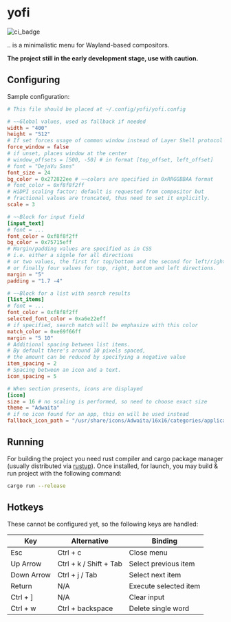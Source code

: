# yofi

![ci_badge](https://github.com/l4l/yofi/workflows/CI/badge.svg?branch=master)

.. is a minimalistic menu for Wayland-based compositors.

**The project still in the early development stage, use with caution.**

## Configuring

Sample configuration:

```toml
# This file should be placed at ~/.config/yofi/yofi.config

# ~~Global values, used as fallback if needed
width = "400" 
height = "512"
# If set forces usage of common window instead of Layer Shell protocol
force_window = false
# if unset, places window at the center
# window_offsets = [500, -50] # in format [top_offset, left_offset]
# font = "DejaVu Sans"
font_size = 24
bg_color = 0x272822ee # ~~colors are specified in 0xRRGGBBAA format
# font_color = 0xf8f8f2ff
# HiDPI scaling factor; default is requested from compositor but
# fractional values are truncated, thus need to set it explicitly.
scale = 3

# ~~Block for input field
[input_text]
# font = ...
font_color = 0xf8f8f2ff
bg_color = 0x75715eff
# Margin/padding values are specified as in CSS
# i.e. either a signle for all directions
# or two values, the first for top/bottom and the second for left/right
# or finally four values for top, right, bottom and left directions.
margin = "5"
padding = "1.7 -4"

# ~~Block for a list with search results
[list_items]
# font = ...
font_color = 0xf8f8f2ff
selected_font_color = 0xa6e22eff
# if specified, search match will be emphasize with this color
match_color = 0xe69f66ff
margin = "5 10"
# Additional spacing between list items.
# By default there's around 10 pixels spaced,
# the amount can be reduced by specifying a negative value
item_spacing = 2
# Spacing between an icon and a text.
icon_spacing = 5

# When section presents, icons are displayed
[icon]
size = 16 # no scaling is performed, so need to choose exact size
theme = "Adwaita"
# if no icon found for an app, this on will be used instead
fallback_icon_path = "/usr/share/icons/Adwaita/16x16/categories/applications-engineering-symbolic.symbolic.png"
```

## Running

For building the project you need rust compiler and cargo package manager
(usually distributed via [rustup](https://rustup.rs/)). Once installed, for
launch, you may build & run project with the following command:

```bash
cargo run --release
```

## Hotkeys

These cannot be configured yet, so the following keys are handled:

|         Key         |     Alternative        |                   Binding                    |
|---------------------|------------------------|----------------------------------------------|
| Esc                 | Ctrl + c               | Close menu                                   |
| Up Arrow            | Ctrl + k / Shift + Tab | Select previous item                         |
| Down Arrow          | Ctrl + j / Tab         | Select next item                             |
| Return              | N/A                    | Execute selected item                        |
| Ctrl + ]            | N/A                    | Clear input                                  |
| Ctrl + w            | Ctrl + backspace       | Delete single word                           |
